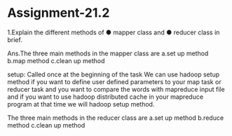 # Assignment-21.2


1.Explain the different methods of
● mapper class and
● reducer class
 in brief.
 
 Ans.The three main methods in the mapper class are
 a.set up method
 b.map method
 c.clean up method
 
 setup: Called once at the beginning of the task
We can use hadoop setup method if you want to define user defined parameters to your map task or reducer task and you want to compare the words with mapreduce input file and if you want to use hadoop distributed cache in your mapreduce program at that time we will hadoop setup method.


The three main methods in the reducer class are
a.set up method
b.reduce method
c.clean up method
